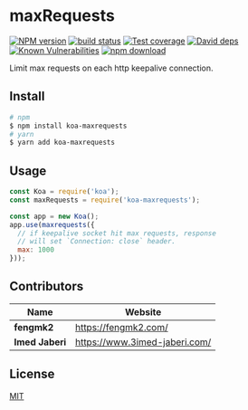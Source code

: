 # maxRequests

[![NPM version][npm-image]][npm-url]
[![build status][travis-image]][travis-url]
[![Test coverage][codecov-image]][codecov-url]
[![David deps][david-image]][david-url]
[![Known Vulnerabilities][snyk-image]][snyk-url]
[![npm download][download-image]][download-url]

Limit max requests on each http keepalive connection.


## Install

```bash
# npm
$ npm install koa-maxrequests
# yarn
$ yarn add koa-maxrequests
```


## Usage

```js
const Koa = require('koa');
const maxRequests = require('koa-maxrequests');

const app = new Koa();
app.use(maxrequests({
  // if keepalive socket hit max requests, response
  // will set `Connection: close` header.
  max: 1000
}));
```


## Contributors

| Name              | Website                           |
| ----------------- | --------------------------------- |
| **fengmk2**       | <https://fengmk2.com/>            |
| **Imed Jaberi**   | <https://www.3imed-jaberi.com/>   |


## License

[MIT](LICENSE)


##

[npm-image]: https://img.shields.io/npm/v/koa-maxrequests.svg?style=flat-square
[npm-url]: https://npmjs.org/package/koa-maxrequests
[travis-image]: https://img.shields.io/travis/koajs/maxrequests.svg?style=flat-square
[travis-url]: https://travis-ci.org/koajs/maxrequests
[codecov-image]: https://codecov.io/gh/koajs/maxrequests/branch/master/graph/badge.svg
[codecov-url]: https://codecov.io/gh/koajs/maxrequests
[david-image]: https://img.shields.io/david/koajs/maxrequests.svg?style=flat-square
[david-url]: https://david-dm.org/koajs/maxrequests
[snyk-image]: https://snyk.io/test/npm/koa-maxrequests/badge.svg?style=flat-square
[snyk-url]: https://snyk.io/test/npm/koa-maxrequests
[download-image]: https://img.shields.io/npm/dm/koa-maxrequests.svg?style=flat-square
[download-url]: https://npmjs.org/package/koa-maxrequests
